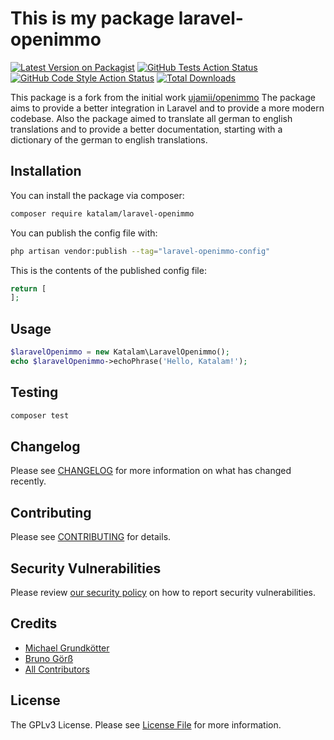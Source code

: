 # This is my package laravel-openimmo

[![Latest Version on Packagist](https://img.shields.io/packagist/v/katalam/laravel-openimmo.svg?style=flat-square)](https://packagist.org/packages/katalam/laravel-openimmo)
[![GitHub Tests Action Status](https://img.shields.io/github/actions/workflow/status/katalam/laravel-openimmo/run-tests.yml?branch=main&label=tests&style=flat-square)](https://github.com/katalam/laravel-openimmo/actions?query=workflow%3Arun-tests+branch%3Amain)
[![GitHub Code Style Action Status](https://img.shields.io/github/actions/workflow/status/katalam/laravel-openimmo/fix-php-code-style-issues.yml?branch=main&label=code%20style&style=flat-square)](https://github.com/katalam/laravel-openimmo/actions?query=workflow%3A"Fix+PHP+code+style+issues"+branch%3Amain)
[![Total Downloads](https://img.shields.io/packagist/dt/katalam/laravel-openimmo.svg?style=flat-square)](https://packagist.org/packages/katalam/laravel-openimmo)

This package is a fork from the initial work [ujamii/openimmo](https://github.com/ujamii/openimmo)
The package aims to provide a better integration in Laravel and to provide a more modern codebase.
Also the package aimed to translate all german to english translations and to provide a better documentation, starting with a dictionary of the german to english translations.

## Installation

You can install the package via composer:

```bash
composer require katalam/laravel-openimmo
```

You can publish the config file with:

```bash
php artisan vendor:publish --tag="laravel-openimmo-config"
```

This is the contents of the published config file:

```php
return [
];
```

## Usage

```php
$laravelOpenimmo = new Katalam\LaravelOpenimmo();
echo $laravelOpenimmo->echoPhrase('Hello, Katalam!');
```

## Testing

```bash
composer test
```

## Changelog

Please see [CHANGELOG](CHANGELOG.md) for more information on what has changed recently.

## Contributing

Please see [CONTRIBUTING](CONTRIBUTING.md) for details.

## Security Vulnerabilities

Please review [our security policy](../../security/policy) on how to report security vulnerabilities.

## Credits

- [Michael Grundkötter](https://github.com/mgrundkoetter)
- [Bruno Görß](https://github.com/Katalam)
- [All Contributors](../../contributors)

## License

The GPLv3 License. Please see [License File](LICENSE.md) for more information.

